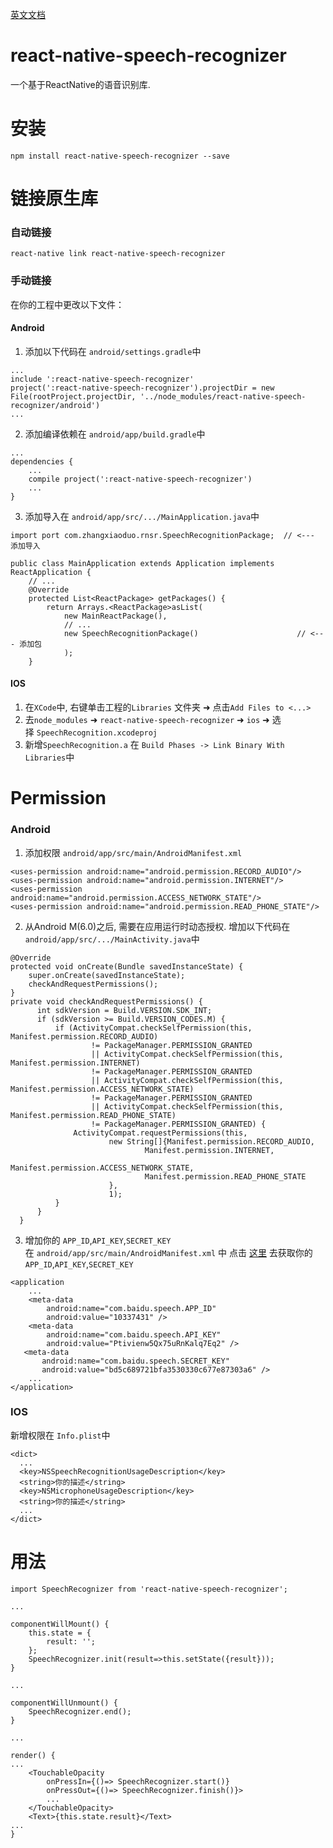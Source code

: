 <a href="https://github.com/Mrzhangxiaoduo/react-native-speech-recognizer/blob/master/README.md">英文文档</a>
# react-native-speech-recognizer
一个基于ReactNative的语音识别库.
# 安装
```
npm install react-native-speech-recognizer --save
```
# 链接原生库
### 自动链接  
```
react-native link react-native-speech-recognizer
```
### 手动链接
在你的工程中更改以下文件：
#### Android

1. 添加以下代码在 `android/settings.gradle`中
```
...
include ':react-native-speech-recognizer'
project(':react-native-speech-recognizer').projectDir = new File(rootProject.projectDir, '../node_modules/react-native-speech-recognizer/android')
...
```
2. 添加编译依赖在 `android/app/build.gradle`中
```
...
dependencies {
    ...
    compile project(':react-native-speech-recognizer')
    ...
}
```
3. 添加导入在 `android/app/src/.../MainApplication.java`中
```
import port com.zhangxiaoduo.rnsr.SpeechRecognitionPackage;  // <--- 添加导入

public class MainApplication extends Application implements ReactApplication {
    // ...
    @Override
    protected List<ReactPackage> getPackages() {
        return Arrays.<ReactPackage>asList(
            new MainReactPackage(),
            // ...
            new SpeechRecognitionPackage()                      // <--- 添加包
            );
    }
```
#### IOS
1. 在`XCode`中, 右键单击工程的`Libraries` 文件夹 ➜ 点击`Add Files to <...>`
2. 去`node_modules` ➜ `react-native-speech-recognizer` ➜ `ios` ➜ 选择 `SpeechRecognition.xcodeproj`
3. 新增`SpeechRecognition.a` 在 `Build Phases -> Link Binary With Libraries`中
# Permission
### Android
1. 添加权限 `android/app/src/main/AndroidManifest.xml`
```
<uses-permission android:name="android.permission.RECORD_AUDIO"/>
<uses-permission android:name="android.permission.INTERNET"/>
<uses-permission android:name="android.permission.ACCESS_NETWORK_STATE"/>
<uses-permission android:name="android.permission.READ_PHONE_STATE"/>
```
2. 从Android M(6.0)之后, 需要在应用运行时动态授权. 增加以下代码在`android/app/src/.../MainActivity.java`中
```
@Override
protected void onCreate(Bundle savedInstanceState) {
    super.onCreate(savedInstanceState);
    checkAndRequestPermissions();
}
private void checkAndRequestPermissions() {
      int sdkVersion = Build.VERSION.SDK_INT;
      if (sdkVersion >= Build.VERSION_CODES.M) {
          if (ActivityCompat.checkSelfPermission(this, Manifest.permission.RECORD_AUDIO)
                  != PackageManager.PERMISSION_GRANTED
                  || ActivityCompat.checkSelfPermission(this, Manifest.permission.INTERNET)
                  != PackageManager.PERMISSION_GRANTED
                  || ActivityCompat.checkSelfPermission(this, Manifest.permission.ACCESS_NETWORK_STATE)
                  != PackageManager.PERMISSION_GRANTED
                  || ActivityCompat.checkSelfPermission(this, Manifest.permission.READ_PHONE_STATE)
                  != PackageManager.PERMISSION_GRANTED) {
              ActivityCompat.requestPermissions(this,
                      new String[]{Manifest.permission.RECORD_AUDIO,
                              Manifest.permission.INTERNET,
                              Manifest.permission.ACCESS_NETWORK_STATE,
                              Manifest.permission.READ_PHONE_STATE
                      },
                      1);
          }
      }
  }
```
3. 增加你的 `APP_ID`,`API_KEY`,`SECRET_KEY` 在 `android/app/src/main/AndroidManifest.xml` 中
点击 <a href="http://yuyin.baidu.com/">这里</a> 去获取你的 `APP_ID`,`API_KEY`,`SECRET_KEY`
```
<application
    ...
    <meta-data
        android:name="com.baidu.speech.APP_ID"
        android:value="10337431" />
    <meta-data
        android:name="com.baidu.speech.API_KEY"
        android:value="Ptivienw5Qx75uRnKalq7Eq2" />
   <meta-data
       android:name="com.baidu.speech.SECRET_KEY"
       android:value="bd5c689721bfa3530330c677e87303a6" />
    ...
</application>
```
### IOS
新增权限在 `Info.plist`中
```
<dict>
  ...
  <key>NSSpeechRecognitionUsageDescription</key>
  <string>你的描述</string>
  <key>NSMicrophoneUsageDescription</key>
  <string>你的描述</string>
  ...
</dict>
```
# 用法
```
import SpeechRecognizer from 'react-native-speech-recognizer';

...

componentWillMount() {
    this.state = {
        result: '';
    };
    SpeechRecognizer.init(result=>this.setState({result}));
}

...

componentWillUnmount() {
    SpeechRecognizer.end();
}

...

render() {
...
    <TouchableOpacity 
        onPressIn={()=> SpeechRecognizer.start()} 
        onPressOut={()=> SpeechRecognizer.finish()}>
        ...
    </TouchableOpacity>
    <Text>{this.state.result}</Text>
...
}
```
